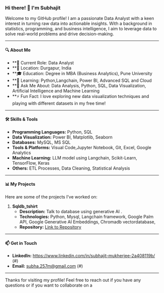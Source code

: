 
### Hi there! 👋 I'm Subhajit

Welcome to my GitHub profile! I am a passionate Data Analyst with a keen interest in turning raw data into actionable insights. With a background in statistics, programming, and business intelligence, I aim to leverage data to solve real-world problems and drive decision-making.

---

#### 🔍 About Me

- **🔭 Current Role: Data Analyst 
- **📍 Location: Durgapur, India
- **🎓 Education: Degree in MBA (Business Analytics), Pune University
- **🌱 Learning: Python,Langchain, Power BI, Advanced SQL and Cloud
- **💬 Ask Me About: Data Analysis, Python, SQL, Data Visualization, Artificial Intelligence and Machine Learning
- **⚡ Fun Fact: I love exploring new data visualization techniques and playing with different datasets in my free time!

---

#### 🛠️ Skills & Tools

- **Programming Languages:** Python, SQL
- **Data Visualization:** Power BI, Matplotlib, Seaborn
- **Databases:** MySQL, MS SQL 
- **Tools & Platforms:** Visual Code,Jupyter Notebook, Git, Excel, Google Analytics
- **Machine Learning:** LLM model using Langchain, Scikit-Learn, TensorFlow, Keras
- **Others:** ETL Processes, Data Cleaning, Statistical Analysis

---

#### 📊 My Projects

Here are some of the projects I've worked on:

1. **Sqldb_tshirt**
   - **Description:** Talk to database using generative AI .
   - **Technologies:** Python, Mysql, Langchain framework, Google Palm API, Google Generative AI Embeddings, Chromadb vectordatabase, 
   - **Repository:** [Link to Repository](#)

---

#### 📫 Get in Touch

- **LinkedIn:** https://www.linkedin.com/in/subhajit-mukherjee-2a408119b/ (#)
- **Email:** subha.257m@gmail.com (#)

---

Thanks for visiting my profile! Feel free to reach out if you have any questions or if you want to collaborate on a


